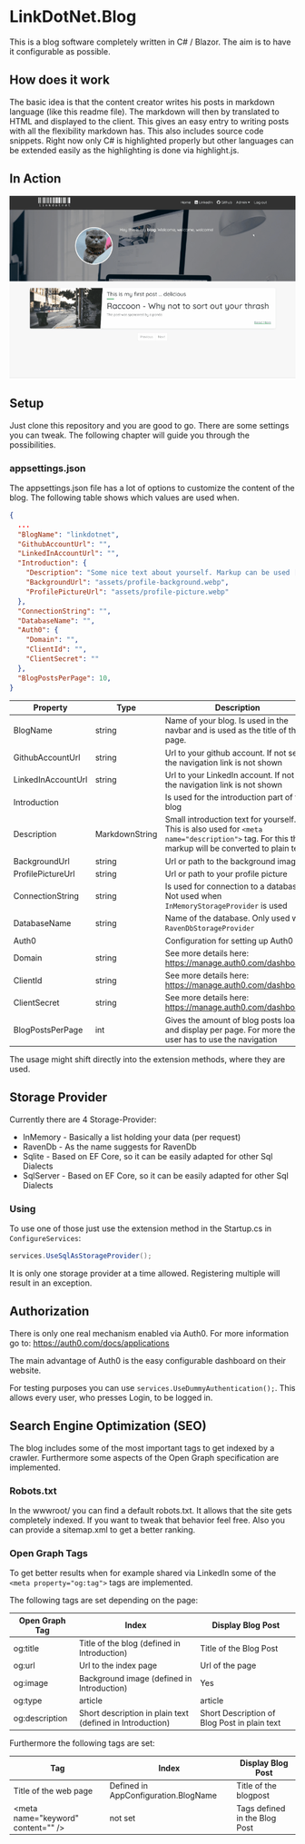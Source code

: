 ﻿# LinkDotNet.Blog
This is a blog software completely written in C# / Blazor. The aim is to have it configurable as possible. 

## How does it work
The basic idea is that the content creator writes his posts in markdown language (like this readme file). 
The markdown will then by translated to HTML and displayed to the client. This gives an easy entry to writing posts with all the flexibility markdown has.
This also includes source code snippets. Right now only C# is highlighted properly but other languages can be extended easily as the highlighting is done via highlight.js.

## In Action
![overview](assets/overview.gif)

## Setup
Just clone this repository and you are good to go. There are some settings you can tweak. The following chapter will guide you 
through the possibilities.

### appsettings.json
The appsettings.json file has a lot of options to customize the content of the blog. The following table shows which values are used when.

```json
{
  ...
  "BlogName": "linkdotnet",
  "GithubAccountUrl": "",
  "LinkedInAccountUrl": "",
  "Introduction": {
    "Description": "Some nice text about yourself. Markup can be used [Github](https://github.com/someuser/somerepo)",
    "BackgroundUrl": "assets/profile-background.webp",
    "ProfilePictureUrl": "assets/profile-picture.webp"
  },
  "ConnectionString": "",
  "DatabaseName": "",
  "Auth0": {
    "Domain": "",
    "ClientId": "",
    "ClientSecret": ""
  },
  "BlogPostsPerPage": 10,
}

```

| Property           | Type           | Description                                                                                                                                       |
| ------------------ | -------------- | ------------------------------------------------------------------------------------------------------------------------------------------------- |
| BlogName           | string         | Name of your blog. Is used in the navbar and is used as the title of the page.                                                                    |
| GithubAccountUrl   | string         | Url to your github account. If not set the navigation link is not shown                                                                           |
| LinkedInAccountUrl | string         | Url to your LinkedIn account. If not set the navigation link is not shown                                                                         |
| Introduction       |                | Is used for the introduction part of the blog                                                                                                     |
| Description        | MarkdownString | Small introduction text for yourself. This is also used for `<meta name="description">` tag. For this the markup will be converted to plain text. |
| BackgroundUrl      | string         | Url or path to the background image                                                                                                               |
| ProfilePictureUrl  | string         | Url or path to your profile picture                                                                                                               |
| ConnectionString   | string         | Is used for connection to a database. Not used when `InMemoryStorageProvider` is used                                                             |
| DatabaseName       | string         | Name of the database. Only used with `RavenDbStorageProvider`                                                                                     |
| Auth0              |                | Configuration for setting up Auth0                                                                                                                |
| Domain             | string         | See more details here: https://manage.auth0.com/dashboard/                                                                                        |
| ClientId           | string         | See more details here: https://manage.auth0.com/dashboard/                                                                                        |
| ClientSecret       | string         | See more details here: https://manage.auth0.com/dashboard/                                                                                        |
| BlogPostsPerPage   | int            | Gives the amount of blog posts loaded and display per page. For more the user has to use the navigation                                           |

The usage might shift directly into the extension methods, where they are used.

## Storage Provider
Currently there are 4 Storage-Provider:
 * InMemory - Basically a list holding your data (per request)
 * RavenDb - As the name suggests for RavenDb
 * Sqlite - Based on EF Core, so it can be easily adapted for other Sql Dialects
 * SqlServer - Based on EF Core, so it can be easily adapted for other Sql Dialects

### Using
To use one of those just use the extension method in the Startup.cs in `ConfigureServices`:
```csharp
services.UseSqlAsStorageProvider();
```

It is only one storage provider at a time allowed. Registering multiple will result in an exception.

## Authorization
There is only one real mechanism enabled via Auth0. For more information go to: https://auth0.com/docs/applications

The main advantage of Auth0 is the easy configurable dashboard on their website.

For testing purposes you can use `services.UseDummyAuthentication();`. This allows every user, who presses Login, to be logged in.

## Search Engine Optimization (SEO)
The blog includes some of the most important tags to get indexed by a crawler. Furthermore some aspects of the Open Graph specification are implemented.

### Robots.txt
In the wwwroot/ you can find a default robots.txt. It allows that the site gets completely indexed. If you want to tweak that behavior feel free.
Also you can provide a sitemap.xml to get a better ranking. 

### Open Graph Tags
To get better results when for example shared via LinkedIn some of the `<meta property="og:tag">` tags are implemented.

The following tags are set depending on the page:

| Open Graph Tag | Index                                                     | Display Blog Post                            |
| -------------- | --------------------------------------------------------- | -------------------------------------------- |
| og:title       | Title of the blog (defined in Introduction)               | Title of the Blog Post                       |
| og:url         | Url to the index page                                     | Url of the page                              |
| og:image       | Background image (defined in Introduction)                | Yes                                          |
| og:type        | article                                                   | article                                      |
| og:description | Short description in plain text (defined in Introduction) | Short Description of Blog Post in plain text |

Furthermore the following tags are set:

| Tag                                      | Index                                | Display Blog Post             |
| ---------------------------------------- | ------------------------------------ | ----------------------------- |
| Title of the web page                    | Defined in AppConfiguration.BlogName | Title of the blogpost         |
| &lt;meta name="keyword" content="" /&gt; | not set                              | Tags defined in the Blog Post |